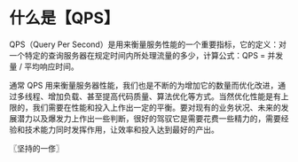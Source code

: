# 什么是【QPS】
QPS（Query Per Second）是用来衡量服务性能的一个重要指标，它的定义：对一个特定的查询服务器在规定时间内所处理流量的多少，计算公式：QPS = 并发量 / 平均响应时间。

通常 QPS 用来衡量服务器性能，我们也是不断的为增加它的数量而优化改进，通过多线程、增加负载、甚至提高代码质量、算法优化等方式。当然优化性能是有上限的，我们需要在性能和投入上作出一定的平衡。要对现有的业务状况、未来的发展潜力以及爆发力上作出一些判断，很好的驾驭它是需要花费一些精力的，需要经验和技术能力同时发挥作用，让效率和投入达到最好的产出。

〖坚持的一俢〗